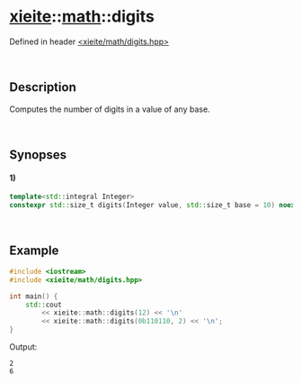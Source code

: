 # [xieite](../xieite.md)\:\:[math](../math.md)\:\:digits
Defined in header [<xieite/math/digits.hpp>](../../include/xieite/math/digits.hpp)

&nbsp;

## Description
Computes the number of digits in a value of any base.

&nbsp;

## Synopses
#### 1)
```cpp
template<std::integral Integer>
constexpr std::size_t digits(Integer value, std::size_t base = 10) noexcept;
```

&nbsp;

## Example
```cpp
#include <iostream>
#include <xieite/math/digits.hpp>

int main() {
    std::cout
        << xieite::math::digits(12) << '\n'
        << xieite::math::digits(0b110110, 2) << '\n';
}
```
Output:
```
2
6
```
